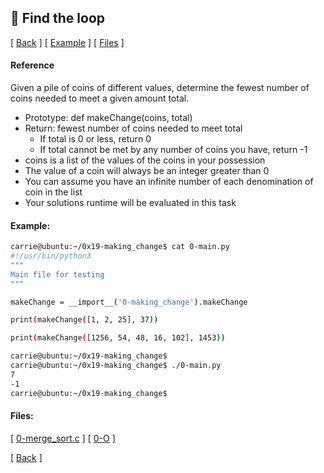 ## :memo: Find the loop
\[ [Back](../../..#readme) \]
\[ [Example](#Example) \]
\[ [Files](#Files) \]

#### Reference

Given a pile of coins of different values, determine the fewest number of coins needed to meet a given amount total.
- Prototype: def makeChange(coins, total)
- Return: fewest number of coins needed to meet total
  - If total is 0 or less, return 0
  - If total cannot be met by any number of coins you have, return -1
- coins is a list of the values of the coins in your possession
- The value of a coin will always be an integer greater than 0
- You can assume you have an infinite number of each denomination of coin in the list
- Your solutions runtime will be evaluated in this task

#### Example:
```bash
carrie@ubuntu:~/0x19-making_change$ cat 0-main.py
#!/usr/bin/python3
"""
Main file for testing
"""

makeChange = __import__('0-making_change').makeChange

print(makeChange([1, 2, 25], 37))

print(makeChange([1256, 54, 48, 16, 102], 1453))

carrie@ubuntu:~/0x19-making_change$
carrie@ubuntu:~/0x19-making_change$ ./0-main.py
7
-1
carrie@ubuntu:~/0x19-making_change$
```

#### Files:
\[ [0-merge_sort.c](0-merge_sort.c) \]
\[ [0-O](0-O) \]

\[ [Back](../../..#readme) \]
